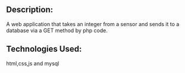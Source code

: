 ## Description:
A web application that takes an integer
from a sensor
and sends it to a database
via a GET method by php code.

## Technologies Used:
html,css,js and mysql